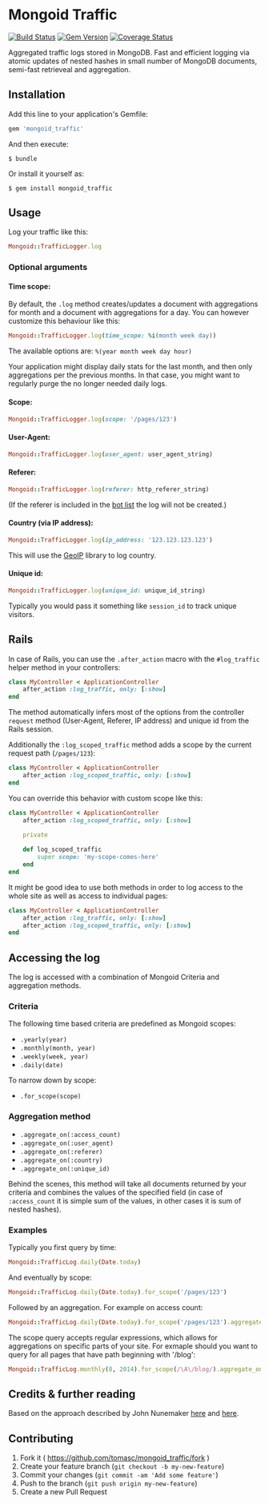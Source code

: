 # Mongoid Traffic

[![Build Status](https://travis-ci.org/tomasc/mongoid_traffic.svg)](https://travis-ci.org/tomasc/mongoid_traffic) [![Gem Version](https://badge.fury.io/rb/mongoid_traffic.svg)](http://badge.fury.io/rb/mongoid_traffic) [![Coverage Status](https://img.shields.io/coveralls/tomasc/mongoid_traffic.svg)](https://coveralls.io/r/tomasc/mongoid_traffic)

Aggregated traffic logs stored in MongoDB. Fast and efficient logging via atomic updates of nested hashes in small number of MongoDB documents, semi-fast retrieveal and aggregation.

## Installation

Add this line to your application's Gemfile:

```Ruby
gem 'mongoid_traffic'
```

And then execute:

```
$ bundle
```

Or install it yourself as:

```
$ gem install mongoid_traffic
```

## Usage

Log your traffic like this:

```Ruby
Mongoid::TrafficLogger.log
```

### Optional arguments

#### Time scope:

By default, the `.log` method creates/updates a document with aggregations for month and a document with aggregations for a day. You can however customize this behaviour like this:

```Ruby
Mongoid::TrafficLogger.log(time_scope: %i(month week day))
```

The available options are: `%(year month week day hour)`

Your application might display daily stats for the last month, and then only aggregations per the previous months. In that case, you might want to regularly purge the no longer needed daily logs.

#### Scope:

```Ruby
Mongoid::TrafficLogger.log(scope: '/pages/123')
```

#### User-Agent:

```Ruby
Mongoid::TrafficLogger.log(user_agent: user_agent_string)
```

#### Referer:

```Ruby
Mongoid::TrafficLogger.log(referer: http_referer_string)
```

(If the referer is included in the [bot list](http://www.user-agents.org/allagents.xml) the log will not be created.)

#### Country (via IP address):

```Ruby
Mongoid::TrafficLogger.log(ip_address: '123.123.123.123')
```

This will use the [GeoIP](https://github.com/cjheath/geoip) library to log country.

#### Unique id:

```Ruby
Mongoid::TrafficLogger.log(unique_id: unique_id_string)
```

Typically you would pass it something like `session_id` to track unique visitors.

## Rails

In case of Rails, you can use the `.after_action` macro with the `#log_traffic` helper method in your controllers:

```Ruby
class MyController < ApplicationController
	after_action :log_traffic, only: [:show]
end
```

The method automatically infers most of the options from the controller `request` method (User-Agent, Referer, IP address) and unique id from the Rails session.

Additionally the `:log_scoped_traffic` method adds a scope by the current request path (`/pages/123`):

```Ruby
class MyController < ApplicationController
	after_action :log_scoped_traffic, only: [:show]
end
```

You can override this behavior with custom scope like this:

```Ruby
class MyController < ApplicationController
	after_action :log_scoped_traffic, only: [:show]

	private
	
	def log_scoped_traffic
		super scope: 'my-scope-comes-here'
	end
end
```

It might be good idea to use both methods in order to log access to the whole site as well as access to individual pages:

```Ruby
class MyController < ApplicationController
	after_action :log_traffic, only: [:show]
	after_action :log_scoped_traffic, only: [:show]
end
```

## Accessing the log

The log is accessed with a combination of Mongoid Criteria and aggregation methods. 

### Criteria

The following time based criteria are predefined as Mongoid scopes:

* `.yearly(year)`
* `.monthly(month, year)`
* `.weekly(week, year)`
* `.daily(date)`

To narrow down by scope:

* `.for_scope(scope)`

### Aggregation method

* `.aggregate_on(:access_count)`
* `.aggregate_on(:user_agent)`
* `.aggregate_on(:referer)`
* `.aggregate_on(:country)`
* `.aggregate_on(:unique_id)`

Behind the scenes, this method will take all documents returned by your criteria and combines the values of the specified field (in case of `:access_count` it is simple sum of the values, in other cases it is sum of nested hashes).

### Examples

Typically you first query by time:

```Ruby
Mongoid::TrafficLog.daily(Date.today)
```

And eventually by scope:

```Ruby
Mongoid::TrafficLog.daily(Date.today).for_scope('/pages/123')
```

Followed by an aggregation. For example on access count:

```Ruby
Mongoid::TrafficLog.daily(Date.today).for_scope('/pages/123').aggregate_on(:access_count)
```

The scope query accepts regular expressions, which allows for aggregations on specific parts of your site. For exmaple should you want to query for all pages that have path beginning with '/blog':

```Ruby
Mongoid::TrafficLog.monthly(8, 2014).for_scope(/\A\/blog/).aggregate_on(:country)
```

## Credits & further reading

Based on the approach described by John Nunemaker [here](http://www.railstips.org/blog/archives/2011/06/28/counters-everywhere/) and [here](http://www.railstips.org/blog/archives/2011/07/31/counters-everywhere-part-2/).

## Contributing

1. Fork it ( https://github.com/tomasc/mongoid_traffic/fork )
2. Create your feature branch (`git checkout -b my-new-feature`)
3. Commit your changes (`git commit -am 'Add some feature'`)
4. Push to the branch (`git push origin my-new-feature`)
5. Create a new Pull Request
